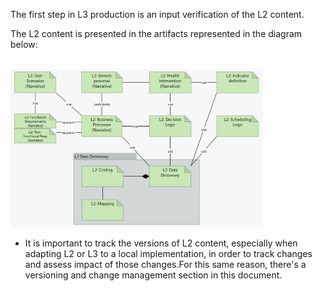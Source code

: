 The first step in L3 production is an input verification of the L2 content. 

The L2 content is presented in the artifacts represented in the diagram below:  

<br clear="all"/>
<img src="./l2_artifacts.png" style="width:80%"/>
<br clear="all"/>


* It is important to track the versions of L2 content, especially when adapting L2 or L3 to a local implementation, in order to track changes and assess impact of those changes.For this same reason, there's a versioning and change management section in this document.

